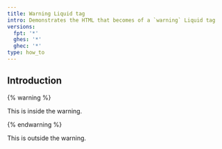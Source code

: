 ```yaml
---
title: Warning Liquid tag
intro: Demonstrates the HTML that becomes of a `warning` Liquid tag
versions:
  fpt: '*'
  ghes: '*'
  ghec: '*'
type: how_to
---
```


## Introduction

{% warning %}

This is inside the warning.

{% endwarning %}

This is outside the warning.
